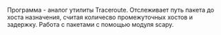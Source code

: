 Программа - аналог утилиты Traceroute. 
Отслеживает путь пакета до хоста назначения, считая количесво промежуточных хостов и задержку.
Работа с пакетами с помощью модуля scapy.
